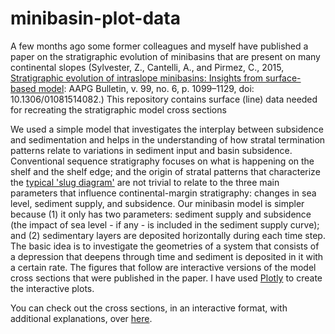 # minibasin-plot-data

A few months ago some former colleagues and myself have published a paper on the stratigraphic evolution of minibasins that are present on many continental slopes (Sylvester, Z., Cantelli, A., and Pirmez, C., 2015, [Stratigraphic evolution of intraslope minibasins: Insights from surface-based model](http://archives.datapages.com/data/bulletns/2015/06jun/BLTN14082/BLTN14082.html): AAPG Bulletin, v. 99, no. 6, p. 1099–1129, doi: 10.1306/01081514082.) This repository contains surface (line) data needed for recreating the stratigraphic model cross sections 

We used a simple model that investigates the interplay between subsidence and sedimentation and helps in the understanding of how stratal termination patterns relate to variations in sediment input and basin subsidence. Conventional sequence stratigraphy focuses on what is happening on the shelf and the shelf edge; and the origin of stratal patterns that characterize the <a href="http://www.sepmstrata.org/page.aspx?&pageid=15&3">typical 'slug diagram'</a> are not trivial to relate to the three main parameters that influence continental-margin stratigraphy: changes in sea level, sediment supply, and subsidence. Our minibasin model is simpler because (1) it only has two parameters: sediment supply and subsidence (the impact of sea level - if any - is included in the sediment supply curve); and (2) sedimentary layers are deposited horizontally during each time step. The basic idea is to investigate the geometries of a system that consists of a depression that deepens through time and sediment is deposited in it with a certain rate. The figures that follow are interactive versions of the model cross sections that were published in the paper. I have used <a href="https://plot.ly">Plotly</a> to create the interactive plots.

You can check out the cross sections, in an interactive format, with additional explanations, over [here](http://zsylvester.github.io/minibasin-plot-data/).
